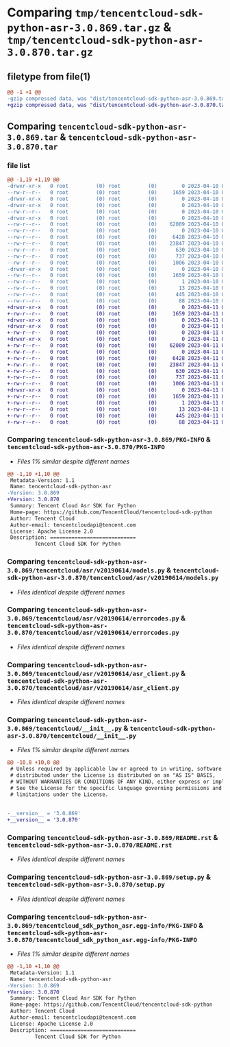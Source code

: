 # Comparing `tmp/tencentcloud-sdk-python-asr-3.0.869.tar.gz` & `tmp/tencentcloud-sdk-python-asr-3.0.870.tar.gz`

## filetype from file(1)

```diff
@@ -1 +1 @@
-gzip compressed data, was "dist/tencentcloud-sdk-python-asr-3.0.869.tar", last modified: Mon Apr 10 02:54:34 2023, max compression
+gzip compressed data, was "dist/tencentcloud-sdk-python-asr-3.0.870.tar", last modified: Tue Apr 11 03:19:56 2023, max compression
```

## Comparing `tencentcloud-sdk-python-asr-3.0.869.tar` & `tencentcloud-sdk-python-asr-3.0.870.tar`

### file list

```diff
@@ -1,19 +1,19 @@
-drwxr-xr-x   0 root         (0) root         (0)        0 2023-04-10 02:54:34.000000 tencentcloud-sdk-python-asr-3.0.869/
--rw-r--r--   0 root         (0) root         (0)     1659 2023-04-10 02:54:34.000000 tencentcloud-sdk-python-asr-3.0.869/PKG-INFO
-drwxr-xr-x   0 root         (0) root         (0)        0 2023-04-10 02:54:34.000000 tencentcloud-sdk-python-asr-3.0.869/tencentcloud/
-drwxr-xr-x   0 root         (0) root         (0)        0 2023-04-10 02:54:34.000000 tencentcloud-sdk-python-asr-3.0.869/tencentcloud/asr/
--rw-r--r--   0 root         (0) root         (0)        0 2023-04-10 02:54:34.000000 tencentcloud-sdk-python-asr-3.0.869/tencentcloud/asr/__init__.py
-drwxr-xr-x   0 root         (0) root         (0)        0 2023-04-10 02:54:34.000000 tencentcloud-sdk-python-asr-3.0.869/tencentcloud/asr/v20190614/
--rw-r--r--   0 root         (0) root         (0)    62089 2023-04-10 02:54:34.000000 tencentcloud-sdk-python-asr-3.0.869/tencentcloud/asr/v20190614/models.py
--rw-r--r--   0 root         (0) root         (0)        0 2023-04-10 02:54:34.000000 tencentcloud-sdk-python-asr-3.0.869/tencentcloud/asr/v20190614/__init__.py
--rw-r--r--   0 root         (0) root         (0)     6428 2023-04-10 02:54:34.000000 tencentcloud-sdk-python-asr-3.0.869/tencentcloud/asr/v20190614/errorcodes.py
--rw-r--r--   0 root         (0) root         (0)    23847 2023-04-10 02:54:34.000000 tencentcloud-sdk-python-asr-3.0.869/tencentcloud/asr/v20190614/asr_client.py
--rw-r--r--   0 root         (0) root         (0)      630 2023-04-10 02:54:34.000000 tencentcloud-sdk-python-asr-3.0.869/tencentcloud/__init__.py
--rw-r--r--   0 root         (0) root         (0)      737 2023-04-10 02:54:34.000000 tencentcloud-sdk-python-asr-3.0.869/README.rst
--rw-r--r--   0 root         (0) root         (0)     1006 2023-04-10 02:54:34.000000 tencentcloud-sdk-python-asr-3.0.869/setup.py
-drwxr-xr-x   0 root         (0) root         (0)        0 2023-04-10 02:54:34.000000 tencentcloud-sdk-python-asr-3.0.869/tencentcloud_sdk_python_asr.egg-info/
--rw-r--r--   0 root         (0) root         (0)     1659 2023-04-10 02:54:34.000000 tencentcloud-sdk-python-asr-3.0.869/tencentcloud_sdk_python_asr.egg-info/PKG-INFO
--rw-r--r--   0 root         (0) root         (0)        1 2023-04-10 02:54:34.000000 tencentcloud-sdk-python-asr-3.0.869/tencentcloud_sdk_python_asr.egg-info/dependency_links.txt
--rw-r--r--   0 root         (0) root         (0)       13 2023-04-10 02:54:34.000000 tencentcloud-sdk-python-asr-3.0.869/tencentcloud_sdk_python_asr.egg-info/top_level.txt
--rw-r--r--   0 root         (0) root         (0)      445 2023-04-10 02:54:34.000000 tencentcloud-sdk-python-asr-3.0.869/tencentcloud_sdk_python_asr.egg-info/SOURCES.txt
--rw-r--r--   0 root         (0) root         (0)       88 2023-04-10 02:54:34.000000 tencentcloud-sdk-python-asr-3.0.869/setup.cfg
+drwxr-xr-x   0 root         (0) root         (0)        0 2023-04-11 03:19:56.000000 tencentcloud-sdk-python-asr-3.0.870/
+-rw-r--r--   0 root         (0) root         (0)     1659 2023-04-11 03:19:56.000000 tencentcloud-sdk-python-asr-3.0.870/PKG-INFO
+drwxr-xr-x   0 root         (0) root         (0)        0 2023-04-11 03:19:56.000000 tencentcloud-sdk-python-asr-3.0.870/tencentcloud/
+drwxr-xr-x   0 root         (0) root         (0)        0 2023-04-11 03:19:56.000000 tencentcloud-sdk-python-asr-3.0.870/tencentcloud/asr/
+-rw-r--r--   0 root         (0) root         (0)        0 2023-04-11 03:19:56.000000 tencentcloud-sdk-python-asr-3.0.870/tencentcloud/asr/__init__.py
+drwxr-xr-x   0 root         (0) root         (0)        0 2023-04-11 03:19:56.000000 tencentcloud-sdk-python-asr-3.0.870/tencentcloud/asr/v20190614/
+-rw-r--r--   0 root         (0) root         (0)    62089 2023-04-11 03:19:56.000000 tencentcloud-sdk-python-asr-3.0.870/tencentcloud/asr/v20190614/models.py
+-rw-r--r--   0 root         (0) root         (0)        0 2023-04-11 03:19:56.000000 tencentcloud-sdk-python-asr-3.0.870/tencentcloud/asr/v20190614/__init__.py
+-rw-r--r--   0 root         (0) root         (0)     6428 2023-04-11 03:19:56.000000 tencentcloud-sdk-python-asr-3.0.870/tencentcloud/asr/v20190614/errorcodes.py
+-rw-r--r--   0 root         (0) root         (0)    23847 2023-04-11 03:19:56.000000 tencentcloud-sdk-python-asr-3.0.870/tencentcloud/asr/v20190614/asr_client.py
+-rw-r--r--   0 root         (0) root         (0)      630 2023-04-11 03:19:56.000000 tencentcloud-sdk-python-asr-3.0.870/tencentcloud/__init__.py
+-rw-r--r--   0 root         (0) root         (0)      737 2023-04-11 03:19:56.000000 tencentcloud-sdk-python-asr-3.0.870/README.rst
+-rw-r--r--   0 root         (0) root         (0)     1006 2023-04-11 03:19:56.000000 tencentcloud-sdk-python-asr-3.0.870/setup.py
+drwxr-xr-x   0 root         (0) root         (0)        0 2023-04-11 03:19:56.000000 tencentcloud-sdk-python-asr-3.0.870/tencentcloud_sdk_python_asr.egg-info/
+-rw-r--r--   0 root         (0) root         (0)     1659 2023-04-11 03:19:56.000000 tencentcloud-sdk-python-asr-3.0.870/tencentcloud_sdk_python_asr.egg-info/PKG-INFO
+-rw-r--r--   0 root         (0) root         (0)        1 2023-04-11 03:19:56.000000 tencentcloud-sdk-python-asr-3.0.870/tencentcloud_sdk_python_asr.egg-info/dependency_links.txt
+-rw-r--r--   0 root         (0) root         (0)       13 2023-04-11 03:19:56.000000 tencentcloud-sdk-python-asr-3.0.870/tencentcloud_sdk_python_asr.egg-info/top_level.txt
+-rw-r--r--   0 root         (0) root         (0)      445 2023-04-11 03:19:56.000000 tencentcloud-sdk-python-asr-3.0.870/tencentcloud_sdk_python_asr.egg-info/SOURCES.txt
+-rw-r--r--   0 root         (0) root         (0)       88 2023-04-11 03:19:56.000000 tencentcloud-sdk-python-asr-3.0.870/setup.cfg
```

### Comparing `tencentcloud-sdk-python-asr-3.0.869/PKG-INFO` & `tencentcloud-sdk-python-asr-3.0.870/PKG-INFO`

 * *Files 1% similar despite different names*

```diff
@@ -1,10 +1,10 @@
 Metadata-Version: 1.1
 Name: tencentcloud-sdk-python-asr
-Version: 3.0.869
+Version: 3.0.870
 Summary: Tencent Cloud Asr SDK for Python
 Home-page: https://github.com/TencentCloud/tencentcloud-sdk-python
 Author: Tencent Cloud
 Author-email: tencentcloudapi@tencent.com
 License: Apache License 2.0
 Description: ============================
         Tencent Cloud SDK for Python
```

### Comparing `tencentcloud-sdk-python-asr-3.0.869/tencentcloud/asr/v20190614/models.py` & `tencentcloud-sdk-python-asr-3.0.870/tencentcloud/asr/v20190614/models.py`

 * *Files identical despite different names*

### Comparing `tencentcloud-sdk-python-asr-3.0.869/tencentcloud/asr/v20190614/errorcodes.py` & `tencentcloud-sdk-python-asr-3.0.870/tencentcloud/asr/v20190614/errorcodes.py`

 * *Files identical despite different names*

### Comparing `tencentcloud-sdk-python-asr-3.0.869/tencentcloud/asr/v20190614/asr_client.py` & `tencentcloud-sdk-python-asr-3.0.870/tencentcloud/asr/v20190614/asr_client.py`

 * *Files identical despite different names*

### Comparing `tencentcloud-sdk-python-asr-3.0.869/tencentcloud/__init__.py` & `tencentcloud-sdk-python-asr-3.0.870/tencentcloud/__init__.py`

 * *Files 1% similar despite different names*

```diff
@@ -10,8 +10,8 @@
 # Unless required by applicable law or agreed to in writing, software
 # distributed under the License is distributed on an "AS IS" BASIS,
 # WITHOUT WARRANTIES OR CONDITIONS OF ANY KIND, either express or implied.
 # See the License for the specific language governing permissions and
 # limitations under the License.
 
 
-__version__ = '3.0.869'
+__version__ = '3.0.870'
```

### Comparing `tencentcloud-sdk-python-asr-3.0.869/README.rst` & `tencentcloud-sdk-python-asr-3.0.870/README.rst`

 * *Files identical despite different names*

### Comparing `tencentcloud-sdk-python-asr-3.0.869/setup.py` & `tencentcloud-sdk-python-asr-3.0.870/setup.py`

 * *Files identical despite different names*

### Comparing `tencentcloud-sdk-python-asr-3.0.869/tencentcloud_sdk_python_asr.egg-info/PKG-INFO` & `tencentcloud-sdk-python-asr-3.0.870/tencentcloud_sdk_python_asr.egg-info/PKG-INFO`

 * *Files 1% similar despite different names*

```diff
@@ -1,10 +1,10 @@
 Metadata-Version: 1.1
 Name: tencentcloud-sdk-python-asr
-Version: 3.0.869
+Version: 3.0.870
 Summary: Tencent Cloud Asr SDK for Python
 Home-page: https://github.com/TencentCloud/tencentcloud-sdk-python
 Author: Tencent Cloud
 Author-email: tencentcloudapi@tencent.com
 License: Apache License 2.0
 Description: ============================
         Tencent Cloud SDK for Python
```

